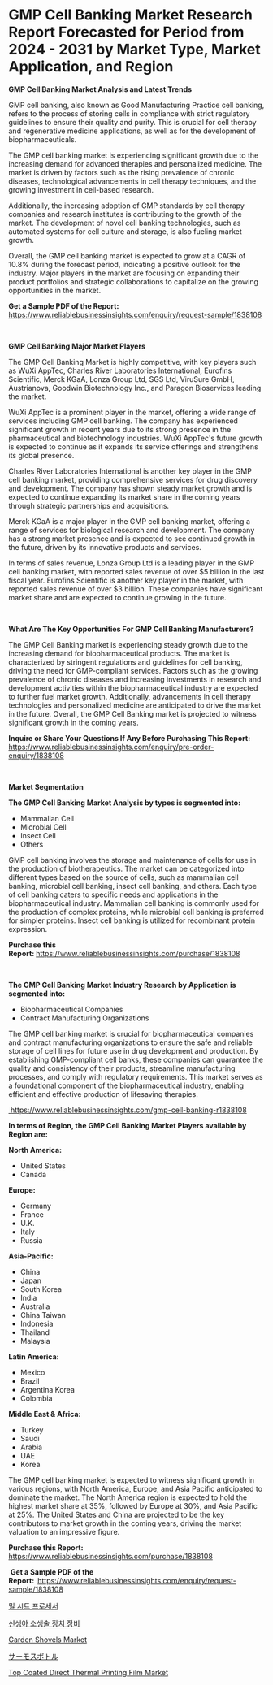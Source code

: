 <p><h1>GMP Cell Banking Market Research Report Forecasted for Period from 2024 -  2031 by Market Type, Market Application, and Region</h1></p><p><strong>GMP Cell Banking Market Analysis and Latest Trends</strong></p>
<p><p>GMP cell banking, also known as Good Manufacturing Practice cell banking, refers to the process of storing cells in compliance with strict regulatory guidelines to ensure their quality and purity. This is crucial for cell therapy and regenerative medicine applications, as well as for the development of biopharmaceuticals.</p><p>The GMP cell banking market is experiencing significant growth due to the increasing demand for advanced therapies and personalized medicine. The market is driven by factors such as the rising prevalence of chronic diseases, technological advancements in cell therapy techniques, and the growing investment in cell-based research.</p><p>Additionally, the increasing adoption of GMP standards by cell therapy companies and research institutes is contributing to the growth of the market. The development of novel cell banking technologies, such as automated systems for cell culture and storage, is also fueling market growth.</p><p>Overall, the GMP cell banking market is expected to grow at a CAGR of 10.8% during the forecast period, indicating a positive outlook for the industry. Major players in the market are focusing on expanding their product portfolios and strategic collaborations to capitalize on the growing opportunities in the market.</p></p>
<p><strong>Get a Sample PDF of the Report:&nbsp;</strong> <a href="https://www.reliablebusinessinsights.com/enquiry/request-sample/1838108">https://www.reliablebusinessinsights.com/enquiry/request-sample/1838108</a></p>
<p>&nbsp;</p>
<p><strong>GMP Cell Banking Major Market Players</strong></p>
<p><p>The GMP Cell Banking Market is highly competitive, with key players such as WuXi AppTec, Charles River Laboratories International, Eurofins Scientific, Merck KGaA, Lonza Group Ltd, SGS Ltd, ViruSure GmbH, Austrianova, Goodwin Biotechnology Inc., and Paragon Bioservices leading the market.</p><p>WuXi AppTec is a prominent player in the market, offering a wide range of services including GMP cell banking. The company has experienced significant growth in recent years due to its strong presence in the pharmaceutical and biotechnology industries. WuXi AppTec's future growth is expected to continue as it expands its service offerings and strengthens its global presence.</p><p>Charles River Laboratories International is another key player in the GMP cell banking market, providing comprehensive services for drug discovery and development. The company has shown steady market growth and is expected to continue expanding its market share in the coming years through strategic partnerships and acquisitions.</p><p>Merck KGaA is a major player in the GMP cell banking market, offering a range of services for biological research and development. The company has a strong market presence and is expected to see continued growth in the future, driven by its innovative products and services.</p><p>In terms of sales revenue, Lonza Group Ltd is a leading player in the GMP cell banking market, with reported sales revenue of over $5 billion in the last fiscal year. Eurofins Scientific is another key player in the market, with reported sales revenue of over $3 billion. These companies have significant market share and are expected to continue growing in the future.</p></p>
<p>&nbsp;</p>
<p><strong>What Are The Key Opportunities For GMP Cell Banking Manufacturers?</strong></p>
<p><p>The GMP Cell Banking market is experiencing steady growth due to the increasing demand for biopharmaceutical products. The market is characterized by stringent regulations and guidelines for cell banking, driving the need for GMP-compliant services. Factors such as the growing prevalence of chronic diseases and increasing investments in research and development activities within the biopharmaceutical industry are expected to further fuel market growth. Additionally, advancements in cell therapy technologies and personalized medicine are anticipated to drive the market in the future. Overall, the GMP Cell Banking market is projected to witness significant growth in the coming years.</p></p>
<p><strong>Inquire or Share Your Questions If Any Before Purchasing This Report:</strong> <a href="https://www.reliablebusinessinsights.com/enquiry/pre-order-enquiry/1838108">https://www.reliablebusinessinsights.com/enquiry/pre-order-enquiry/1838108</a></p>
<p>&nbsp;</p>
<p><strong>Market Segmentation</strong></p>
<p><strong>The GMP Cell Banking Market Analysis by types is segmented into:</strong></p>
<p><ul><li>Mammalian Cell</li><li>Microbial Cell</li><li>Insect Cell</li><li>Others</li></ul></p>
<p><p>GMP cell banking involves the storage and maintenance of cells for use in the production of biotherapeutics. The market can be categorized into different types based on the source of cells, such as mammalian cell banking, microbial cell banking, insect cell banking, and others. Each type of cell banking caters to specific needs and applications in the biopharmaceutical industry. Mammalian cell banking is commonly used for the production of complex proteins, while microbial cell banking is preferred for simpler proteins. Insect cell banking is utilized for recombinant protein expression.</p></p>
<p><strong>Purchase this Report:&nbsp;</strong><a href="https://www.reliablebusinessinsights.com/purchase/1838108">https://www.reliablebusinessinsights.com/purchase/1838108</a></p>
<p>&nbsp;</p>
<p><strong>The GMP Cell Banking Market Industry Research by Application is segmented into:</strong></p>
<p><ul><li>Biopharmaceutical Companies</li><li>Contract Manufacturing Organizations</li></ul></p>
<p><p>The GMP cell banking market is crucial for biopharmaceutical companies and contract manufacturing organizations to ensure the safe and reliable storage of cell lines for future use in drug development and production. By establishing GMP-compliant cell banks, these companies can guarantee the quality and consistency of their products, streamline manufacturing processes, and comply with regulatory requirements. This market serves as a foundational component of the biopharmaceutical industry, enabling efficient and effective production of lifesaving therapies.</p></p>
<p><a href="https://www.reliablebusinessinsights.com/gmp-cell-banking-r1838108">&nbsp;https://www.reliablebusinessinsights.com/gmp-cell-banking-r1838108</a></p>
<p><strong>In terms of Region, the GMP Cell Banking Market Players available by Region are:</strong></p>
<p>
    <p> <strong> North America: </strong>
        <ul>
            <li>United States</li>
            <li>Canada</li>
        </ul>
        </p> 
    <p> <strong> Europe: </strong>
        <ul>
            <li>Germany</li>
            <li>France</li>
            <li>U.K.</li>
            <li>Italy</li>
            <li>Russia</li>
        </ul>
        </p> 
    <p> <strong> Asia-Pacific: </strong>
        <ul>
            <li>China</li>
            <li>Japan</li>
            <li>South Korea</li>
            <li>India</li>
            <li>Australia</li>
            <li>China Taiwan</li>
            <li>Indonesia</li>
            <li>Thailand</li>
            <li>Malaysia</li>
        </ul>
        </p> 
    <p> <strong> Latin America: </strong>
        <ul>
            <li>Mexico</li>
            <li>Brazil</li>
            <li>Argentina Korea</li>
            <li>Colombia</li>
        </ul>
        </p> 
    <p> <strong> Middle East & Africa: </strong>
        <ul>
            <li>Turkey</li>
            <li>Saudi</li>
            <li>Arabia</li>
            <li>UAE</li>
            <li>Korea</li>
        </ul>
    </p>
    </p>
<p><p>The GMP cell banking market is expected to witness significant growth in various regions, with North America, Europe, and Asia Pacific anticipated to dominate the market. The North America region is expected to hold the highest market share at 35%, followed by Europe at 30%, and Asia Pacific at 25%. The United States and China are projected to be the key contributors to market growth in the coming years, driving the market valuation to an impressive figure.</p></p>
<p><strong>Purchase this Report: </strong><a href="https://www.reliablebusinessinsights.com/purchase/1838108">https://www.reliablebusinessinsights.com/purchase/1838108</a></p>
<p>&nbsp;<strong>Get a Sample PDF of the Report:&nbsp;&nbsp;</strong><a href="https://www.reliablebusinessinsights.com/enquiry/request-sample/1838108">https://www.reliablebusinessinsights.com/enquiry/request-sample/1838108</a></p>
<p><strong></strong></p>
<p><p><a href="https://github.com/jntpkh496620/Market-Research-Report-List-3/blob/main/9372946179089.md">밀 시트 프로세서</a></p><p><a href="https://github.com/vsoq0zknh59/Market-Research-Report-List-3/blob/main/3636253179090.md">신생아 소생술 장치 장비</a></p><p><a href="https://www.linkedin.com/pulse/garden-shovels-market-size-growing-cagr-78-report-covers-kyqlc?trackingId=sE%2FvC9Heg7%2BKKb1DZIFcAw%3D%3D">Garden Shovels Market</a></p><p><a href="https://github.com/AriMuller2009/Market-Research-Report-List-2/blob/main/6645846165932.md">サーモスボトル</a></p><p><a href="https://www.linkedin.com/pulse/deep-dive-top-coated-direct-thermal-printing-film-market-q8dsc?trackingId=sIt1irCOBFH5hE5onkcXrA%3D%3D">Top Coated Direct Thermal Printing Film Market</a></p></p>